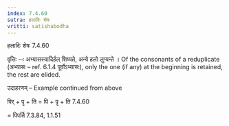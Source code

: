 ```yaml
---
index: 7.4.60
sutra: हलादिः शेषः
vritti: satishabodha
---
```



 हलादिः शेषः 7.4.60 

वृत्तिः --ः अभ्‍यासस्‍यादिर्हल् शिष्‍यते, अन्‍ये हलो लुप्‍यन्‍ते । Of the consonants of a reduplicate (अभ्यासः – ref. 6.1.4 पूर्वोऽभ्यासः), only the one (if any) at the beginning is retained, the rest are elided. 


उदाहरणम् – Example continued from above 


पिर् + पॄ + ति = पि + पॄ + ति 7.4.60 

= पिपर्ति 7.3.84, 1.1.51 


